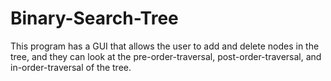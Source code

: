 Binary-Search-Tree
==================

This program has a GUI that allows the user to add and delete nodes in the tree, and they can 
look at the pre-order-traversal, post-order-traversal, and in-order-traversal of the tree.

